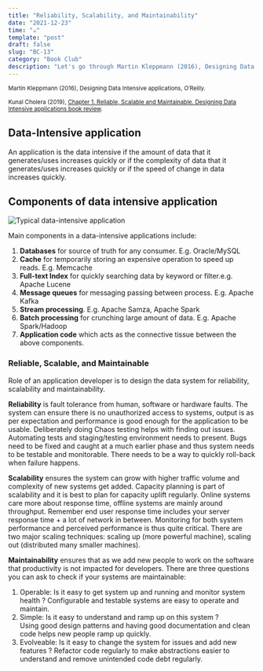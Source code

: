 ```yaml
---
title: "Reliability, Scalability, and Maintainability"
date: "2021-12-23"
time: "☕️"
template: "post"
draft: false
slug: "BC-13"
category: "Book Club"
description: "Let's go through Martin Kleppmann (2016), Designing Data Intensive applications, Chapter 1. Reliable, Scalable and Maintainable"
---
```



<sub>Martin Kleppmann (2016), Designing Data Intensive applications, O′Reilly.</sub>

<sub>Kunal Cholera (2019), [Chapter 1. Reliable, Scalable and Maintainable. Designing Data Intensive applications book review](https://www.youtube.com/watch?v=PdtlXdse7pw&list=PL4KdJM8LzAMecwInbBK5GJ3Anz-ts75RQ).</sub>

## Data-Intensive application

An application is the data intensive if the amount of data that it generates/uses increases quickly or if the complexity of data that it generates/uses increases quickly or if the speed of change in data increases quickly. 

## Components of data intensive application

![Typical data-intensive application](/media/architecture/data-intensive-app.png)

Main components in a data-intensive applications include:
1. **Databases** for source of truth for any consumer. E.g. Oracle/MySQL
2. **Cache** for temporarily storing an expensive operation to speed up reads. E.g. Memcache
3. **Full-text Index** for quickly searching data by keyword or filter.e.g. Apache Lucene
4. **Message queues** for messaging passing between process. E.g. Apache Kafka
5. **Stream processing**. E.g. Apache Samza, Apache Spark
6. **Batch processing** for crunching large amount of data. E.g. Apache Spark/Hadoop
7. **Application code** which acts as the connective tissue between the above components.

### Reliable, Scalable, and Maintainable

Role of an application developer is to design the data system for reliability, scalability and maintainability. 

**Reliability** is fault tolerance from human, software or hardware faults. The system can ensure there is no unauthorized access to systems, output is as per expectation and performance is good enough for the application to be usable. Deliberately doing Chaos testing helps with finding out issues. Automating tests and staging/testing environment needs to present.
Bugs need to be fixed and caught at a much earlier phase and thus system needs to be testable and monitorable. There needs to be a way to quickly roll-back when failure happens. 

**Scalability** ensures the system can grow with higher traffic volume and complexity of new systems get added. Capacity planning is part of scalability and it is best to plan for capacity uplift regularly. Online systems care more about response time, offline systems are mainly around throughput. Remember end user response time includes your server response time + a lot of network in between. Monitoring for both system performance and perceived performance is thus quite critical. There are two major scaling techniques: scaling up (more powerful machine), scaling out (distributed many smaller machines). 

**Maintainability** ensures that as we add new people to work on the software that productivity is not impacted for developers. There are three questions you can ask to check if your systems are maintainable: 
1. Operable: Is it easy to get system up and running and monitor system health ? 
Configurable and testable systems are easy to operate and maintain. 
2. Simple: Is it easy to understand and ramp up on this system ?  
Using good design patterns and having good documentation and clean code helps new people ramp up quickly. 
3. Evolveable: Is it easy to change the system for issues and add new features ?
Refactor code regularly to make abstractions easier to understand and remove unintended code debt regularly. 

